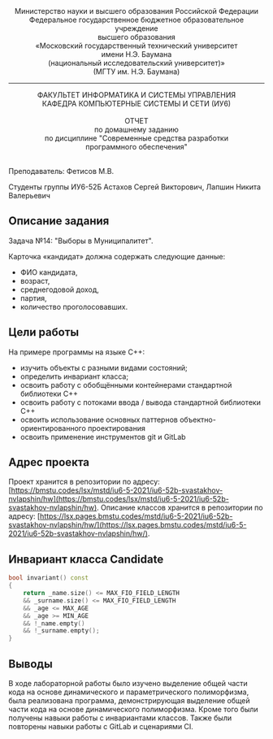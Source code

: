 <div align="center">
Министерство науки и высшего образования Российской Федерации <br />
Федеральное государственное бюджетное образовательное учреждение <br />
высшего образования <br />
«Московский государственный технический университет <br />
имени Н.Э. Баумана <br />
(национальный исследовательский университет)» <br />
(МГТУ им. Н.Э. Баумана)
</div>
<hr />
<div align="center">
ФАКУЛЬТЕТ ИНФОРМАТИКА И СИСТЕМЫ УПРАВЛЕНИЯ <br />
КАФЕДРА КОМПЬЮТЕРНЫЕ СИСТЕМЫ И СЕТИ (ИУ6)
</div>
<br />
<div align="center">
ОТЧЕТ <br />
по домашнему заданию <br />
по дисциплине "Современные средства разработки <br />
программного обеспечения"
</div>
<br />

Преподаватель: Фетисов М.В.

Студенты группы ИУ6-52Б Астахов Сергей Викторович, Лапшин Никита Валерьевич

## Описание задания

Задача №14: "Выборы в
Муниципалитет".

Карточка «кандидат» должна содержать следующие
данные:
* ФИО кандидата,
* возраст,
* среднегодовой доход,
* партия,
* количество проголосовавших.

## Цели работы

На примере программы на языке С++:

* изучить объекты с разными видами состояний;
* определить инвариант класса;
* освоить работу с обобщёнными контейнерами стандартной библиотеки С++
* освоить работу с потоками ввода / вывода стандартной библиотеки С++
* освоить использование основных паттернов объектно-ориентированного проектирования
* освоить применение инструментов git и GitLab

## Адрес проекта

Проект хранится в репозитории по адресу: [https://bmstu.codes/lsx/mstd/iu6-5-2021/iu6-52b-svastakhov-nvlapshin/hw](https://bmstu.codes/lsx/mstd/iu6-5-2021/iu6-52b-svastakhov-nvlapshin/hw).
Описание классов хранится в репозитории по адресу: [https://lsx.pages.bmstu.codes/mstd/iu6-5-2021/iu6-52b-svastakhov-nvlapshin/hw/](https://lsx.pages.bmstu.codes/mstd/iu6-5-2021/iu6-52b-svastakhov-nvlapshin/hw/).

## Инвариант класса Candidate

```cpp
bool invariant() const
{
    return _name.size() <= MAX_FIO_FIELD_LENGTH 
    && _surname.size() <= MAX_FIO_FIELD_LENGTH 
    && _age <= MAX_AGE 
    && _age >= MIN_AGE 
    && !_name.empty() 
    && !_surname.empty();
}
```

## Выводы

В ходе лабораторной работы было изучено выделение общей части кода на основе динамического и параметрического полиморфизма, была реализована программа, демонстрирующая выделение общей части кода на основе динамического полиморфизма. Кроме того были получены навыки работы с инвариантами классов. Также были повторены навыки работы с GitLab и сценариями CI.
